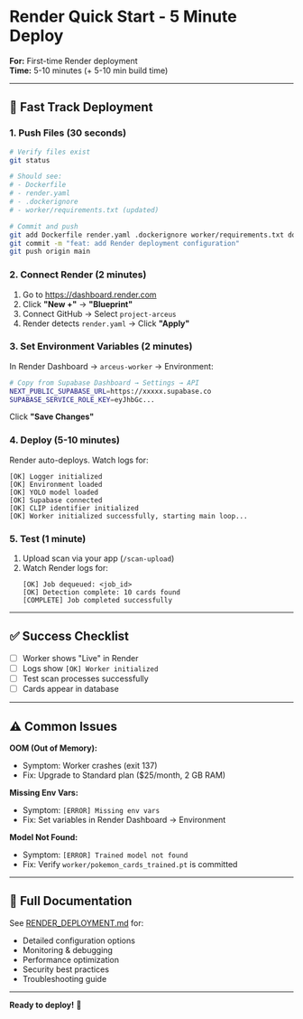 # Render Quick Start - 5 Minute Deploy

**For:** First-time Render deployment  
**Time:** 5-10 minutes (+ 5-10 min build time)

---

## 🚀 Fast Track Deployment

### 1. Push Files (30 seconds)

```bash
# Verify files exist
git status

# Should see:
# - Dockerfile
# - render.yaml
# - .dockerignore
# - worker/requirements.txt (updated)

# Commit and push
git add Dockerfile render.yaml .dockerignore worker/requirements.txt docs/RENDER_*.md
git commit -m "feat: add Render deployment configuration"
git push origin main
```

### 2. Connect Render (2 minutes)

1. Go to https://dashboard.render.com
2. Click **"New +"** → **"Blueprint"**
3. Connect GitHub → Select `project-arceus`
4. Render detects `render.yaml` → Click **"Apply"**

### 3. Set Environment Variables (2 minutes)

In Render Dashboard → `arceus-worker` → Environment:

```bash
# Copy from Supabase Dashboard → Settings → API
NEXT_PUBLIC_SUPABASE_URL=https://xxxxx.supabase.co
SUPABASE_SERVICE_ROLE_KEY=eyJhbGc...
```

Click **"Save Changes"**

### 4. Deploy (5-10 minutes)

Render auto-deploys. Watch logs for:

```
[OK] Logger initialized
[OK] Environment loaded
[OK] YOLO model loaded
[OK] Supabase connected
[OK] CLIP identifier initialized
[OK] Worker initialized successfully, starting main loop...
```

### 5. Test (1 minute)

1. Upload scan via your app (`/scan-upload`)
2. Watch Render logs for:
   ```
   [OK] Job dequeued: <job_id>
   [OK] Detection complete: 10 cards found
   [COMPLETE] Job completed successfully
   ```

---

## ✅ Success Checklist

- [ ] Worker shows "Live" in Render
- [ ] Logs show `[OK] Worker initialized`
- [ ] Test scan processes successfully
- [ ] Cards appear in database

---

## ⚠️ Common Issues

**OOM (Out of Memory):**
- Symptom: Worker crashes (exit 137)
- Fix: Upgrade to Standard plan ($25/month, 2 GB RAM)

**Missing Env Vars:**
- Symptom: `[ERROR] Missing env vars`
- Fix: Set variables in Render Dashboard → Environment

**Model Not Found:**
- Symptom: `[ERROR] Trained model not found`
- Fix: Verify `worker/pokemon_cards_trained.pt` is committed

---

## 📖 Full Documentation

See [RENDER_DEPLOYMENT.md](./RENDER_DEPLOYMENT.md) for:
- Detailed configuration options
- Monitoring & debugging
- Performance optimization
- Security best practices
- Troubleshooting guide

---

**Ready to deploy!** 🎯


